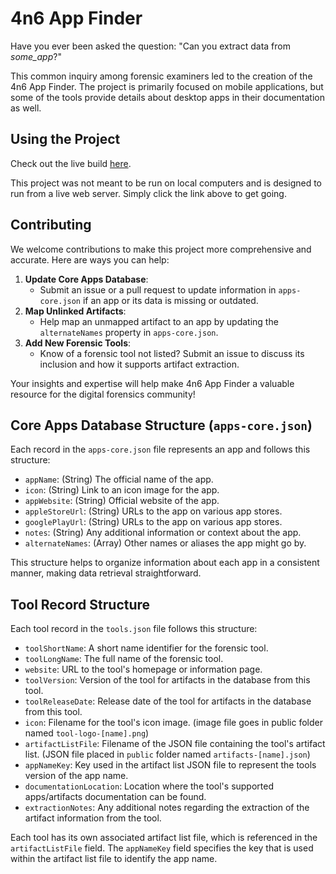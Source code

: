 # 4n6 App Finder

Have you ever been asked the question: "Can you extract data from *some_app*?" 

This common inquiry among forensic examiners led to the creation of the 4n6 App Finder. The project is primarily focused on mobile applications, but some of the tools provide details about desktop apps in their documentation as well. 

## Using the Project

Check out the live build [here](https://4n6appfinder.habben.net).

This project was not meant to be run on local computers and is designed to run from a live web server. Simply click the link above to get going.

## Contributing

We welcome contributions to make this project more comprehensive and accurate. Here are ways you can help:

1. **Update Core Apps Database**: 
    - Submit an issue or a pull request to update information in `apps-core.json` if an app or its data is missing or outdated.
2. **Map Unlinked Artifacts**:
    - Help map an unmapped artifact to an app by updating the `alternateNames` property in `apps-core.json`.
3. **Add New Forensic Tools**:
    - Know of a forensic tool not listed? Submit an issue to discuss its inclusion and how it supports artifact extraction.

Your insights and expertise will help make 4n6 App Finder a valuable resource for the digital forensics community!

## Core Apps Database Structure (`apps-core.json`)

Each record in the `apps-core.json` file represents an app and follows this structure:

- `appName`: (String) The official name of the app.
- `icon`: (String) Link to an icon image for the app.
- `appWebsite`: (String) Official website of the app.
- `appleStoreUrl`: (String) URLs to the app on various app stores.
- `googlePlayUrl`: (String) URLs to the app on various app stores.
- `notes`: (String) Any additional information or context about the app.
- `alternateNames`: (Array) Other names or aliases the app might go by.

This structure helps to organize information about each app in a consistent manner, making data retrieval straightforward.

## Tool Record Structure

Each tool record in the `tools.json` file follows this structure:

- `toolShortName`: A short name identifier for the forensic tool.
- `toolLongName`: The full name of the forensic tool.
- `website`: URL to the tool's homepage or information page.
- `toolVersion`: Version of the tool for artifacts in the database from this tool.
- `toolReleaseDate`: Release date of the tool for artifacts in the database from this tool.
- `icon`: Filename for the tool's icon image. (image file goes in public folder named `tool-logo-[name].png`)
- `artifactListFile`: Filename of the JSON file containing the tool's artifact list. (JSON file placed in `public` folder named `artifacts-[name].json`)
- `appNameKey`: Key used in the artifact list JSON file to represent the tools version of the app name.
- `documentationLocation`: Location where the tool's supported apps/artifacts documentation can be found.
- `extractionNotes`: Any additional notes regarding the extraction of the artifact information from the tool.

Each tool has its own associated artifact list file, which is referenced in the `artifactListFile` field. The `appNameKey` field specifies the key that is used within the artifact list file to identify the app name.
